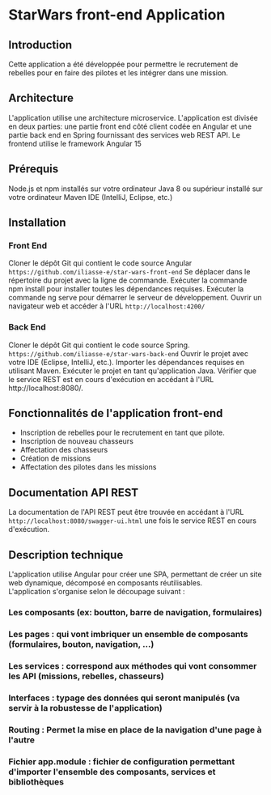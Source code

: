 # StarWars front-end Application
## Introduction

Cette application a été développée pour permettre le recrutement de rebelles pour en faire des pilotes et les intégrer dans une mission.

## Architecture

L'application utilise une architecture microservice.
L'application est divisée en deux parties: une partie front end côté client codée en Angular et une partie back end en Spring
fournissant des services web REST API.
Le frontend utilise le framework Angular 15

## Prérequis

Node.js et npm installés sur votre ordinateur
Java 8 ou supérieur installé sur votre ordinateur
Maven
IDE (IntelliJ, Eclipse, etc.)

## Installation

### Front End

Cloner le dépôt Git qui contient le code source Angular 
    `https://github.com/iliasse-e/star-wars-front-end`
Se déplacer dans le répertoire du projet avec la ligne de commande.
Exécuter la commande npm install pour installer toutes les dépendances requises.
Exécuter la commande ng serve pour démarrer le serveur de développement.
Ouvrir un navigateur web et accéder à l'URL 
    `http://localhost:4200/`

### Back End

Cloner le dépôt Git qui contient le code source Spring.
    `https://github.com/iliasse-e/star-wars-back-end`
Ouvrir le projet avec votre IDE (Eclipse, IntelliJ, etc.).
Importer les dépendances requises en utilisant Maven.
Exécuter le projet en tant qu'application Java.
Vérifier que le service REST est en cours d'exécution en accédant à l'URL http://localhost:8080/.

## Fonctionnalités de l'application front-end

* Inscription de rebelles pour le recrutement en tant que pilote.
* Inscription de nouveau chasseurs
* Affectation des chasseurs
* Création de missions
* Affectation des pilotes dans les missions

## Documentation API REST

La documentation de l'API REST peut être trouvée en accédant à l'URL 
    `http://localhost:8080/swagger-ui.html` 
une fois le service REST en cours d'exécution.

## Description technique 

L'application utilise Angular pour créer une SPA, permettant de créer un site web dynamique, décomposé en composants réutilisables.
</br>
L'application s'organise selon le découpage suivant :

### Les composants (ex: boutton, barre de navigation, formulaires)
### Les pages : qui vont imbriquer un ensemble de composants (formulaires, bouton, navigation, ...)
### Les services : correspond aux méthodes qui vont consommer les API (missions, rebelles, chasseurs)
### Interfaces : typage des données qui seront manipulés (va servir à la robustesse de l'application)
### Routing : Permet la mise en place de la navigation d'une page à l'autre
### Fichier app.module : fichier de configuration permettant d'importer l'ensemble des composants, services et bibliothèques
